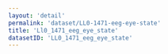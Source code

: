```yaml
---
layout: 'detail'
permalink: 'dataset/LL0-1471-eeg-eye-state'
title: 'Ll0_1471_eeg_eye_state'
datasetID: 'LL0_1471_eeg_eye_state'
---
```

